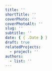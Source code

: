 ```yaml
---
title: ''
shortTitle: ''
coverPhoto: ''
coverPhotoAlt: ''
slug: ''
subtitle: ''
date: { { .Date } }
draft: true
relatedProjects:
  - project: ''
authors:
  - list: ''
---
```

